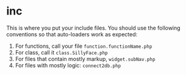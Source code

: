 # inc

This is where you put your include files. You should use the following conventions so that auto-loaders work as expected:

1. For functions, call your file `function.functionName.php`
2. For class, call it `class.SillyFace.php`
3. For files that contain mostly markup, `widget.subNav.php`
4. For files with mostly logic: `connect2db.php`
